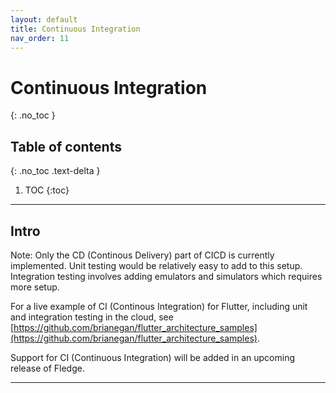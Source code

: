 ```yaml
---
layout: default
title: Continuous Integration
nav_order: 11
---
```


# Continuous Integration
{: .no_toc }

## Table of contents
{: .no_toc .text-delta }

1. TOC
{:toc}

---

## Intro
Note: Only the CD (Continous Delivery) part of CICD is currently implemented. Unit testing would be relatively
easy to add to this setup. Integration testing involves adding emulators and simulators which 
requires more setup.

For a live example of
CI (Continous Integration) for Flutter, including unit and integration testing in the cloud,
see [https://github.com/brianegan/flutter_architecture_samples](https://github.com/brianegan/flutter_architecture_samples).

Support for CI (Continuous Integration) will be added in an upcoming release of Fledge.

---
